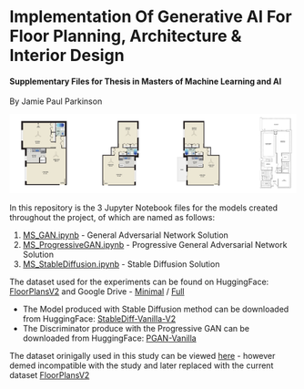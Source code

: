 # Implementation Of Generative AI For Floor Planning, Architecture & Interior Design
#### Supplementary Files for Thesis in Masters of Machine Learning and AI
By Jamie Paul Parkinson

![Floorplan dataset Image](https://github.com/jprve/MS-Floorplan/blob/main/FPV2.png)

In this repository is the 3 Jupyter Notebook files for the models created throughout the project, of which are named as follows:
1. [MS_GAN.ipynb](https://github.com/jprve/MS-Floorplan/blob/main/MS_GAN.ipynb) - General Adversarial Network Solution
2. [MS_ProgressiveGAN.ipynb](https://github.com/jprve/MS-Floorplan/blob/main/MS_ProgressiveGAN.ipynb) - Progressive General Adversarial Network Solution
3. [MS_StableDiffusion.ipynb](https://github.com/jprve/MS-Floorplan/blob/main/MS_StableDiffusion.ipynb) - Stable Diffusion Solution

The dataset used for the experiments can be found on HuggingFace: [FloorPlansV2](https://huggingface.co/datasets/jprve/FloorPlansV2) and Google Drive - [Minimal](https://drive.google.com/drive/folders/1RQvU5OpecattY-ko54Cbn6_RW-x-fGIy?usp=sharing) / [Full](https://drive.google.com/drive/folders/10N36HFyw5utUdHOsH2Hp6o6XhLPGo8XW?usp=drive_link)

- The Model produced with Stable Diffusion method can be downloaded from HuggingFace: [StableDiff-Vanilla-V2](https://huggingface.co/jprve/StableDiff-Vanilla-V2)
- The Discriminator produce with the Progressive GAN can be downloaded from HuggingFace: [PGAN-Vanilla](https://huggingface.co/jprve/PGAN-Vanilla)

The dataset orinigally used in this study can be viewed [here](https://huggingface.co/datasets/zimhe/sudo-floor-plan-12k) - however demed incompatible with the study and later replaced with the current dataset [FloorPlansV2](https://huggingface.co/datasets/jprve/FloorPlansV2)
